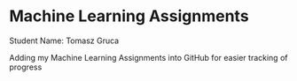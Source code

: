# Machine Learning Assignments
Student Name: Tomasz Gruca

Adding my Machine Learning Assignments into GitHub for easier tracking of progress 

